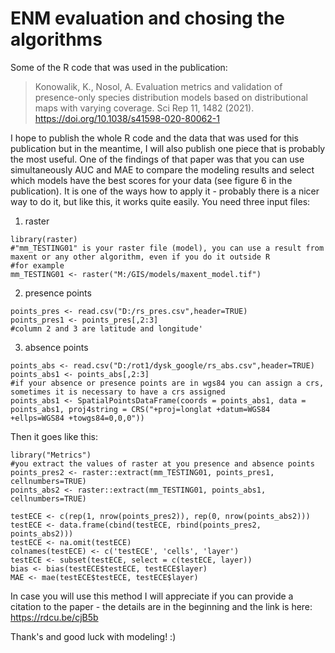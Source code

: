 # ENM evaluation and chosing the algorithms
Some of the R code that was used in the publication: 
>Konowalik, K., Nosol, A. Evaluation metrics and validation of presence-only species distribution models based on distributional maps with varying coverage. Sci Rep 11, 1482 (2021). https://doi.org/10.1038/s41598-020-80062-1

I hope to publish the whole R code and the data that was used for this publication but in the meantime, I will also publish one piece that is probably the most useful. One of the findings of that paper was that you can use simultaneously AUC and MAE to compare the modeling results and select which models have the best scores for your data (see figure 6 in the publication). It is one of the ways how to apply it - probably there is a nicer way to do it, but like this, it works quite easily. 
You need three input files:

1) raster
```
library(raster)
#"mm_TESTING01" is your raster file (model), you can use a result from maxent or any other algorithm, even if you do it outside R
#for example
mm_TESTING01 <- raster("M:/GIS/models/maxent_model.tif")
```
2) presence points
```
points_pres <- read.csv("D:/rs_pres.csv",header=TRUE)
points_pres1 <- points_pres[,2:3]
#column 2 and 3 are latitude and longitude'
```
3) absence points
```
points_abs <- read.csv("D:/rot1/dysk_google/rs_abs.csv",header=TRUE)
points_abs1 <- points_abs[,2:3]
#if your absence or presence points are in wgs84 you can assign a crs, sometimes it is necessary to have a crs assigned
points_abs1 <- SpatialPointsDataFrame(coords = points_abs1, data = points_abs1, proj4string = CRS("+proj=longlat +datum=WGS84 +ellps=WGS84 +towgs84=0,0,0"))
```
Then it goes like this:
```
library("Metrics")
#you extract the values of raster at you presence and absence points
points_pres2 <- raster::extract(mm_TESTING01, points_pres1, cellnumbers=TRUE)
points_abs2 <- raster::extract(mm_TESTING01, points_abs1, cellnumbers=TRUE)

testECE <- c(rep(1, nrow(points_pres2)), rep(0, nrow(points_abs2)))
testECE <- data.frame(cbind(testECE, rbind(points_pres2, points_abs2)))
testECE <- na.omit(testECE)
colnames(testECE) <- c('testECE', 'cells', 'layer')
testECE <- subset(testECE, select = c(testECE, layer))
bias <- bias(testECE$testECE, testECE$layer)
MAE <- mae(testECE$testECE, testECE$layer)
```

In case you will use this method I will appreciate if you can provide a citation to the paper - the details are in the beginning and the link is here: https://rdcu.be/cjB5b

Thank's and good luck with modeling! :)
